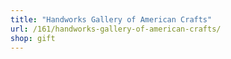 ```yaml
---
title: "Handworks Gallery of American Crafts"
url: /161/handworks-gallery-of-american-crafts/
shop: gift
---
```

